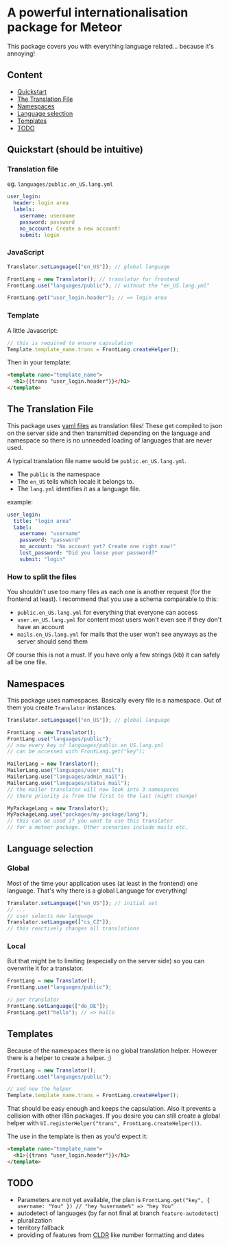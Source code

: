 # A powerful internationalisation package for Meteor
This package covers you with everything language related... because it's annoying!

## Content
- [Quickstart](#quickstart-should-be-intuitive)
- [The Translation File](#the-translation-file)
- [Namespaces](#namespaces)
- [Language selection](#language-selection)
- [Templates](#templates)
- [TODO](#todo)

## Quickstart (should be intuitive)

### Translation file
eg. `languages/public.en_US.lang.yml`
```YAML
user_login:
  header: login area
  labels:
    username: username
    password: password
    no_account: Create a new account!
    submit: login
```

### JavaScript
```JavaScript
Translator.setLanguage(["en_US"]); // global language

FrontLang = new Translator(); // translator for frontend
FrontLang.use("languages/public"); // without the "en_US.lang.yml"

FrontLang.get("user_login.header"); // => login area
```

### Template
A little Javascript:
```Javascript
// this is required to ensure capsulation
Template.template_name.trans = FrontLang.createHelper();
```
Then in your template:
```HTML
<template name="template_name">
  <h1>{{trans "user_login.header"}}</h1>
</template>
```

## The Translation File
This package uses [yaml files](http://www.yaml.org/) as translation files! These get compiled to json on the server side and then transmitted depending on the language and namespace so there is no unneeded loading of languages that are never used.

A typical translation file name would be `public.en_US.lang.yml`.
- The `public` is the namespace
- The `en_US` tells which locale it belongs to.
- The `lang.yml` identifies it as a language file.
 
example:

```YAML
user_login:
  title: "login area"
  label:
    username: "username"
    password: "password"
    no_account: "No account yet? Create one right now!"
    lost_password: "Did you loose your password?"
    submit: "login"
```

### How to split the files
You shouldn't use too many files as each one is another request (for the frontend at least).
I recommend that you use a schema comparable to this:
- `public.en_US.lang.yml` for everything that everyone can access
- `user.en_US.lang.yml` for content most users won't even see if they don't have an account
- `mails.en_US.lang.yml` for mails that the user won't see anyways as the server should send them

Of course this is not a must. If you have only a few strings (kb) it can safely all be one file.

## Namespaces
This package uses namespaces. Basically every file is a namespace. Out of them you create `Translator` instances.
```JavaScript
Translator.setLanguage(["en_US"]); // global language

FrontLang = new Translator();
FrontLang.use("languages/public");
// now every key of languages/public.en_US.lang.yml
// can be accessed with FrontLang.get("key");

MailerLang = new Translator();
MailerLang.use("languages/user_mail");
MailerLang.use("languages/admin_mail");
MailerLang.use("languages/status_mail");
// the mailer translator will now look into 3 namespaces
// there priority is from the first to the last (might change)

MyPackageLang = new Translator();
MyPackageLang.use("packages/my-package/lang");
// this can be used if you want to use this translator
// for a meteor package. Other scenarios include mails etc.
```

## Language selection
### Global
Most of the time your application uses (at least in the frontend) one language.
That's why there is a global Language for everything!
```JavaScript
Translator.setLanguage(["en_US"]); // initial set
// ... 
// user selects new language
Translator.setLanguage(["cs_CZ"]);
// this reactively changes all translations
```

### Local
But that might be to limiting (especially on the server side) so you can overwrite it for a translator.
```JavaScript
FrontLang = new Translator();
FrontLang.use("languages/public");

// per translator
FrontLang.setLanguage(["de_DE"]);
FrontLang.get("hello"); // => Hallo
```

## Templates
Because of the namespaces there is no global translation helper. However there is a helper to create a helper. ;)
```JavaScript
FrontLang = new Translator();
FrontLang.use("languages/public");

// and now the helper
Template.template_name.trans = FrontLang.createHelper();
```
That should be easy enough and keeps the capsulation. Also it prevents a collision with other i18n packages.
If you desire you can still create a global helper with `UI.registerHelper("trans", FrontLang.createHelper())`.

The use in the template is then as you'd expect it:
```HTML
<template name="template_name">
  <h1>{{trans "user_login.header"}}</h1>
</template>
```

## TODO
- Parameters are not yet available, the plan is `FrontLang.get("key", { username: "You" }) // "hey %username%" => "hey You"`
- autodetect of languages (by far not final at branch `feature-autodetect`)
- pluralization
- territory fallback
- providing of features from [CLDR](http://cldr.unicode.org/) like number formatting and dates
